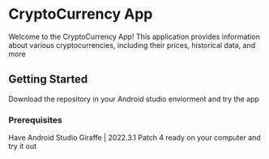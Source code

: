 # CryptoCurrency App

Welcome to the CryptoCurrency App! This application provides information about various cryptocurrencies, including their prices, historical data, and more

## Getting Started
Download the repository in your Android studio enviorment and try the app

### Prerequisites

Have Android Studio Giraffe | 2022.3.1 Patch 4 ready on your computer and try it out





